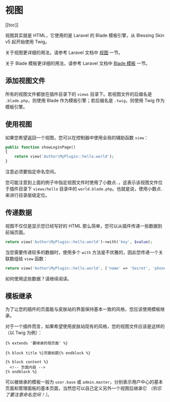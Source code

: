 # 视图

[[toc]]

视图其实就是 HTML，它使用的是 Laravel 的 Blade 模板引擎，从 Blessing Skin v5 起开始使用 Twig。

关于视图更详细的用法，请参考 Laravel 文档中 [视图](http://d.laravel-china.org/docs/7.x/views) 一节。

关于 Blade 模板更详细的用法，请参考 Laravel 文档中 [Blade 模板](http://d.laravel-china.org/docs/7.x/blade) 一节。

## 添加视图文件

所有的视图文件都放在插件目录下的 `views` 目录下。若视图文件的后缀名是 `.blade.php`，则使用 Blade 作为模板引擎；若后缀名是 `.twig`，则使用 Twig 作为模板引擎。

## 使用视图

如果您希望返回一个视图，您可以在控制器中使用全局的辅助函数 `view`：

```php
public function showLoginPage()
{
    return view('Author\MyPlugin::hello.world');
}
```

注意必须要指定命名空间。

您可能注意到上面的例子中指定视图文件时使用了小数点`.`，这表示该视图文件位于插件目录下 `views/hello` 目录中的 `world.blade.php`。也就是说，使用小数点`.`来进行目录层级定位。

## 传递数据

视图不仅仅是显示您已经写好的 HTML 那么简单，您可以从插件传递一些数据到前端页面。

```php
return view('Author\MyPlugin::hello.world')->with('key', $value);
```

当您需要传递较多的数据时，使用多个 `with` 方法是不优雅的，因此您传递一个关联数组给 `view` 函数：

```php
return view('Author\MyPlugin::hello.world', ['name' => 'Secret', 'phone' => 2333]);
```

如何使用这些数据？请继续阅读。

## 模板继承

为了让您的插件的页面能与皮肤站的界面保持基本一致的风格，您应该使用模板继承。

对于一个插件而言，如果希望使用皮肤站现有的风格，您的视图文件应该是这样的（以 Twig 为例）：

```twig
{% extends '要继承的母页面' %}

{% block title %}页面标题{% endblock %}

{% block content %}
  <!-- 页面内容 -->
{% endblock %}
```

可以被继承的模板一般为 `user.base` 或 `admin.master`，分别表示用户中心的基本页面和管理面板的基本页面，当然您可以自己定义另外一个视图后继承它 *（别忘了要注意命名空间！）*。
